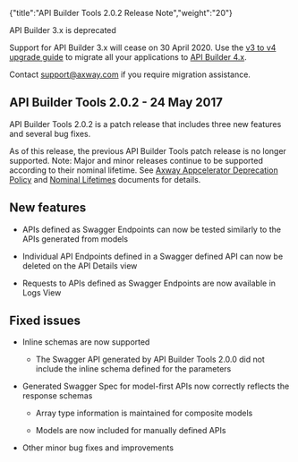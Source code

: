 {"title":"API Builder Tools 2.0.2 Release Note","weight":"20"}

API Builder 3.x is deprecated

Support for API Builder 3.x will cease on 30 April 2020. Use the [v3 to v4 upgrade guide](https://docs.axway.com/bundle/API_Builder_4x_allOS_en/page/api_builder_v3_to_v4_upgrade_guide.html) to migrate all your applications to [API Builder 4.x](https://docs.axway.com/bundle/API_Builder_4x_allOS_en/page/api_builder_getting_started_guide.html).

Contact [support@axway.com](mailto:support@axway.com) if you require migration assistance.

## API Builder Tools 2.0.2 - 24 May 2017

API Builder Tools 2.0.2 is a patch release that includes three new features and several bug fixes.

As of this release, the previous API Builder Tools patch release is no longer supported. Note: Major and minor releases continue to be supported according to their nominal lifetime. See [Axway Appcelerator Deprecation Policy](/docs/appc/AMPLIFY_Appcelerator_Services_Overview/Axway_Appcelerator_Deprecation_Policy/) and [Nominal Lifetimes](/docs/appc/AMPLIFY_Appcelerator_Services_Overview/Axway_Appcelerator_Product_Lifecycle/#NominalLifetimes) documents for details.

## New features

* APIs defined as Swagger Endpoints can now be tested similarly to the APIs generated from models

* Individual API Endpoints defined in a Swagger defined API can now be deleted on the API Details view

* Requests to APIs defined as Swagger Endpoints are now available in Logs View


## Fixed issues

* Inline schemas are now supported

  * The Swagger API generated by API Builder Tools 2.0.0 did not include the inline schema defined for the parameters

* Generated Swagger Spec for model-first APIs now correctly reflects the response schemas

  * Array type information is maintained for composite models

  * Models are now included for manually defined APIs

* Other minor bug fixes and improvements
